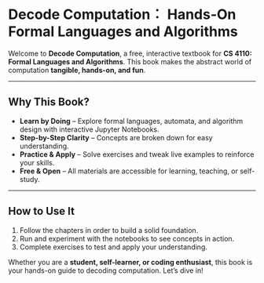 # Decode Computation︰ Hands-On Formal Languages and Algorithms

Welcome to **Decode Computation**, a free, interactive textbook for **CS 4110: Formal Languages and Algorithms**. This book makes the abstract world of computation **tangible, hands-on, and fun**.

---

## Why This Book?

- **Learn by Doing** – Explore formal languages, automata, and algorithm design with interactive Jupyter Notebooks.  
- **Step-by-Step Clarity** – Concepts are broken down for easy understanding.  
- **Practice & Apply** – Solve exercises and tweak live examples to reinforce your skills.  
- **Free & Open** – All materials are accessible for learning, teaching, or self-study.

---

## How to Use It

1. Follow the chapters in order to build a solid foundation.  
2. Run and experiment with the notebooks to see concepts in action.  
3. Complete exercises to test and apply your understanding.  

Whether you are a **student, self-learner, or coding enthusiast**, this book is your hands-on guide to decoding computation. Let’s dive in!
